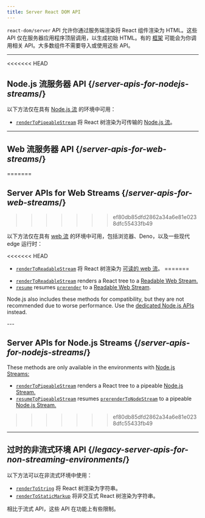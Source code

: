 ```yaml
---
title: Server React DOM API
---
```


<Intro>

`react-dom/server` API 允许你通过服务端渲染将 React 组件渲染为 HTML。这些 API 仅在服务器应用程序顶层调用，以生成初始 HTML。有的 [框架](/learn/start-a-new-react-project#full-stack-frameworks) 可能会为你调用相关 API。大多数组件不需要导入或使用这些 API。

</Intro>

---

<<<<<<< HEAD
## Node.js 流服务器 API {/*server-apis-for-nodejs-streams*/}

以下方法仅在具有 [Node.js 流](https://nodejs.org/api/stream.html) 的环境中可用：

* [`renderToPipeableStream`](/reference/react-dom/server/renderToPipeableStream) 将 React 树渲染为可传输的 [Node.js 流](https://nodejs.org/api/stream.html)。

---

## Web 流服务器 API {/*server-apis-for-web-streams*/}
=======
## Server APIs for Web Streams {/*server-apis-for-web-streams*/}
>>>>>>> ef80db85dfd2862a34a6e81e0238dfc55433fb49

以下方法仅在具有 [web 流](https://developer.mozilla.org/zh-CN/docs/Web/API/Streams_API) 的环境中可用，包括浏览器、Deno，以及一些现代 edge 运行时：

<<<<<<< HEAD
+   [`renderToReadableStream`](/reference/react-dom/server/renderToReadableStream) 将 React 树渲染为 [可读的 web 流](https://developer.mozilla.org/zh-CN/docs/Web/API/ReadableStream)。
=======
* [`renderToReadableStream`](/reference/react-dom/server/renderToReadableStream) renders a React tree to a [Readable Web Stream.](https://developer.mozilla.org/en-US/docs/Web/API/ReadableStream)
* [`resume`](/reference/react-dom/server/renderToPipeableStream) resumes [`prerender`](/reference/react-dom/static/prerender) to a [Readable Web Stream](https://developer.mozilla.org/en-US/docs/Web/API/ReadableStream).


<Note>

Node.js also includes these methods for compatibility, but they are not recommended due to worse performance. Use the [dedicated Node.js APIs](#server-apis-for-nodejs-streams) instead.

</Note>
---

## Server APIs for Node.js Streams {/*server-apis-for-nodejs-streams*/}

These methods are only available in the environments with [Node.js Streams:](https://nodejs.org/api/stream.html)

* [`renderToPipeableStream`](/reference/react-dom/server/renderToPipeableStream) renders a React tree to a pipeable [Node.js Stream.](https://nodejs.org/api/stream.html)
* [`resumeToPipeableStream`](/reference/react-dom/server/renderToPipeableStream) resumes [`prerenderToNodeStream`](/reference/react-dom/static/prerenderToNodeStream) to a pipeable [Node.js Stream.](https://nodejs.org/api/stream.html)
>>>>>>> ef80db85dfd2862a34a6e81e0238dfc55433fb49

---

## 过时的非流式环境 API {/*legacy-server-apis-for-non-streaming-environments*/}

以下方法可以在非流式环境中使用：

* [`renderToString`](/reference/react-dom/server/renderToString) 将 React 树渲染为字符串。
* [`renderToStaticMarkup`](/reference/react-dom/server/renderToStaticMarkup) 将非交互式 React 树渲染为字符串。

相比于流式 API，这些 API 在功能上有些限制。
